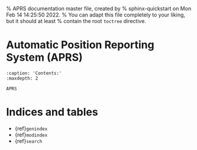 % APRS documentation master file, created by
% sphinx-quickstart on Mon Feb 14 14:25:50 2022.
% You can adapt this file completely to your liking, but it should at least
% contain the root `toctree` directive.

# Automatic Position Reporting System (APRS)

```{toctree}
:caption: 'Contents:'
:maxdepth: 2

APRS
```

# Indices and tables

- {ref}`genindex`
- {ref}`modindex`
- {ref}`search`
